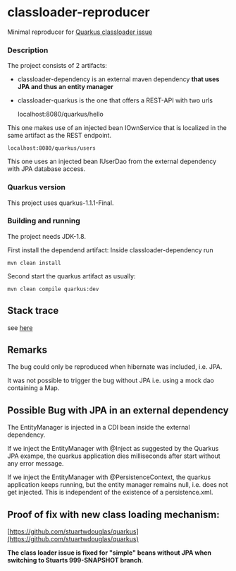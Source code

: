 # classloader-reproducer

Minimal reproducer for [Quarkus classloader issue](https://github.com/quarkusio/quarkus/issues/5015)

### Description

The project consists of 2 artifacts:

* classloader-dependency is an external maven dependency  __that uses JPA and thus an entity manager__

* classloader-quarkus is the one that offers a REST-API with two urls

	localhost:8080/quarkus/hello

This one makes use of an injected bean IOwnService that is localized in the same artifact as the REST endpoint.

	localhost:8080/quarkus/users

This one uses an injected bean IUserDao from the external dependency with JPA database access.

### Quarkus version

This project uses quarkus-1.1.1-Final.

### Building and running

The project needs JDK-1.8.

First install the dependend artifact: Inside classloader-dependency run

	mvn clean install

Second start the quarkus artifact as usually:

	mvn clean compile quarkus:dev

## Stack trace

see [here](./stacktrace)


## Remarks

The bug could only be reproduced when hibernate was included, i.e. JPA.

It was not possible to trigger the bug without JPA i.e. using a mock dao containing a Map.

## Possible Bug with JPA in an external dependency

The EntityManager is injected in a CDI bean inside the external dependency.

If we inject the EntityManager with @Inject as suggested by the Quarkus JPA exampe, the quarkus application dies milliseconds after start without any error message.

If we inject the EntityManager with @PersistenceContext, the quarkus application keeps running, but the entity manager remains null, i.e. does not get injected. This is independent of the existence of a persistence.xml.


## Proof of fix with new class loading mechanism:

[https://github.com/stuartwdouglas/quarkus](https://github.com/stuartwdouglas/quarkus)

__The class loader issue is fixed for "simple" beans without JPA when switching to Stuarts 999-SNAPSHOT branch__.


